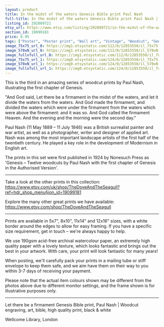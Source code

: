 ```yaml
---
layout: product
title: In the midst of the waters Genesis Bible print Paul Nash 
full-title: In the midst of the waters Genesis Bible print Paul Nash | Woodcut engraving, art, bible, high quality print, black & white
listing_id: 292889721
etsy_url: https://www.etsy.com/listing/292889721/in-the-midst-of-the-waters-genesis-bible?utm_source=thedoveandtheseagull&utm_medium=api&utm_campaign=api
section_id: 19099181
price: 6.95
tags: ["Poster", "Poster print", "Wall art", "Vintage", "Woodcut", "Genesis", "Black and white", "Bible", "Paul Nash", "Engraving", "Creation", "Modern art", "High quality print"]
image_75x75_url_0: https://img1.etsystatic.com/112/0/12853550/il_75x75.1017769303_5jl4.jpg
image_570xN_url_0: https://img1.etsystatic.com/112/0/12853550/il_570xN.1017769303_5jl4.jpg
image_fullxfull_url_0: https://img1.etsystatic.com/112/0/12853550/il_fullxfull.1017769303_5jl4.jpg
image_75x75_url_1: https://img0.etsystatic.com/124/0/12853550/il_75x75.971339486_6xqr.jpg
image_570xN_url_1: https://img0.etsystatic.com/124/0/12853550/il_570xN.971339486_6xqr.jpg
image_fullxfull_url_1: https://img0.etsystatic.com/124/0/12853550/il_fullxfull.971339486_6xqr.jpg
---
```

This is the third in an amazing series of woodcut prints by Paul Nash, illustrating the first chapter of Genesis.

&quot;And God said, Let there be a firmament in the midst of the waters, and let it divide the waters from the waters. And God made the firmament, and divided the waters which were under the firmament from the waters which were above the firmament: and it was so. And God called the firmament Heaven. And the evening and the morning were the second day.&quot;

Paul Nash (11 May 1889 – 11 July 1946) was a British surrealist painter and war artist, as well as a photographer, writer and designer of applied art. Nash was among the most important landscape artists of the first half of the twentieth century. He played a key role in the development of Modernism in English art.

The prints in this set were first published in 1924 by Nonesuch Press as &#39;Genesis – Twelve woodcuts by Paul Nash with the first chapter of Genesis in the Authorised Version&#39;.

---

Take a look at the other prints in this collection: https://www.etsy.com/uk/shop/TheDoveAndTheSeagull?ref=hdr_shop_menu§ion_id=19099181

Explore the many other great prints we have available: https://www.etsy.com/shop/TheDoveAndTheSeagull

---

Prints are available in 5x7&quot;, 8x10&quot;, 11x14&quot; and 12x16&quot; sizes, with a white border around the edges to allow for easy framing. If you have a specific size requirement, get in touch – we&#39;re always happy to help.

We use 190gsm acid-free archival watercolour paper, an extremely high quality paper with a lovely texture, which looks fantastic and brings out the best in your artwork. With care, your print will look fantastic for many years!

When posting, we&#39;ll carefully pack your prints in a mailing tube or stiff envelope to keep them safe, and we aim have them on their way to you within 3-7 days of receiving your payment.

Please note that the actual item colours shown may be different from the photos above due to different monitor settings, and the frame shown is for illustrative purposes only.

---

Let there be a firmament Genesis Bible print, Paul Nash | Woodcut engraving, art, bible, high quality print, black & white

Wellcome Library, London

